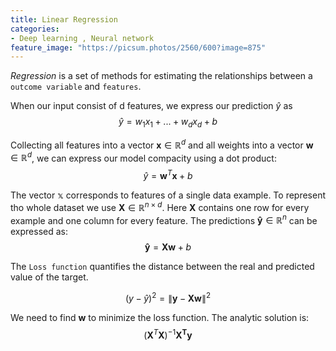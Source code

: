 ```yaml
---
title: Linear Regression
categories:
- Deep learning , Neural network
feature_image: "https://picsum.photos/2560/600?image=875"
---
```


*Regression* is a set of methods for estimating the relationships between a `outcome variable` and `features`.

When our input consist of d features, we express our prediction $\hat{y}$ as 
$$\hat{y} = w_1  x_1 + ... + w_d  x_d + b$$

Collecting all features into a vector $\mathbf{x} \in \mathbb{R}^d$ and all weights into a vector $\mathbf{w} \in \mathbb{R}^d$, we can express our model compacity using a dot product:
$$ \hat{y} = \mathbf{w}^T\mathbf{x} +b$$

The vector $\mathbb{x}$ corresponds to features of a single data example. To represent tho whole dataset we use $\mathbf{X} \in \mathbb{R}^{n\times d}$. Here $\mathbf{X}$ contains one row for every example and one column for every feature. The predictions $\mathbf{\hat{y}} \in \mathbb{R}^n$ can be expressed as: 
$$ \mathbf{\hat{y}} = \mathbf{Xw} +b$$

The `Loss function` quantifies the distance between the real and predicted value of the target.

$$ (y - \hat{y})^2 =  \|\mathbf{y} - \mathbf{X}\mathbf{w}\|^2 $$

We need to find $\mathbf{w}$ to minimize the loss function. The analytic solution is:
 $$ (\mathbf{X}^T\mathbf{X})^{-1}\mathbf{X^T}\mathbf{y}$$
